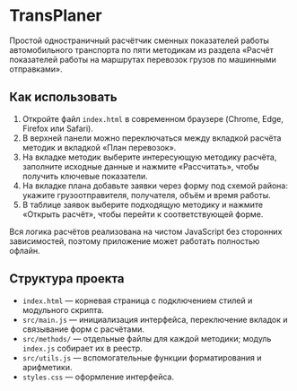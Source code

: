 # TransPlaner

Простой одностраничный расчётчик сменных показателей работы автомобильного транспорта по пяти методикам из раздела «Расчёт показателей работы на маршрутах перевозок грузов по машинными отправками».

## Как использовать

1. Откройте файл `index.html` в современном браузере (Chrome, Edge, Firefox или Safari).
2. В верхней панели можно переключаться между вкладкой расчёта методик и вкладкой «План перевозок».
3. На вкладке методик выберите интересующую методику расчёта, заполните исходные данные и нажмите «Рассчитать», чтобы получить ключевые показатели.
4. На вкладке плана добавьте заявки через форму под схемой района: укажите грузоотправителя, получателя, объём и время работы.
5. В таблице заявок выберите подходящую методику и нажмите «Открыть расчёт», чтобы перейти к соответствующей форме.

Вся логика расчётов реализована на чистом JavaScript без сторонних зависимостей, поэтому приложение может работать полностью офлайн.

## Структура проекта

- `index.html` — корневая страница с подключением стилей и модульного скрипта.
- `src/main.js` — инициализация интерфейса, переключение вкладок и связывание форм с расчётами.
- `src/methods/` — отдельные файлы для каждой методики; модуль `index.js` собирает их в реестр.
- `src/utils.js` — вспомогательные функции форматирования и арифметики.
- `styles.css` — оформление интерфейса.
